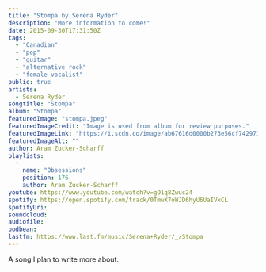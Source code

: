 ```yaml
---
title: "Stompa by Serena Ryder"
description: "More information to come!"
date: 2015-09-30T17:31:50Z
tags:
  - "Canadian"
  - "pop"
  - "guitar"
  - "alternative rock"
  - "female vocalist"
public: true
artists:
  - Serena Ryder
songtitle: "Stompa"
album: "Stompa"
featuredImage: "stompa.jpeg"
featuredImageCredit: "Image is used from album for review purposes."
featuredImageLink: "https://i.scdn.co/image/ab67616d0000b273e56cf7429715b40faf277a98"
featuredImageAlt: ""
author: Aram Zucker-Scharff
playlists:
  -
    name: "Obsessions"
    position: 176
    author: Aram Zucker-Scharff
youtube: https://www.youtube.com/watch?v=gO1q8Zwuc24
spotify: https://open.spotify.com/track/0TmwX7oWJD6hyU6UaIVxCL
spotifyUri: 
soundcloud:
audiofile:
podbean:
lastfm: https://www.last.fm/music/Serena+Ryder/_/Stompa
---
```


A song I plan to write more about.
		